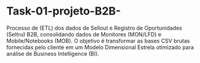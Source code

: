 # Task-01-projeto-B2B-
Processo de (ETL) dos dados de Sellout e Registro de Oportunidades (Seltru) B2B, consolidando dados de Monitores (MON/LFD) e Mobile/Notebooks (MOB). O objetivo é transformar as bases CSV brutas fornecidas pelo cliente em um Modelo Dimensional Estrela otimizado para análise de Business Intelligence (BI). 
